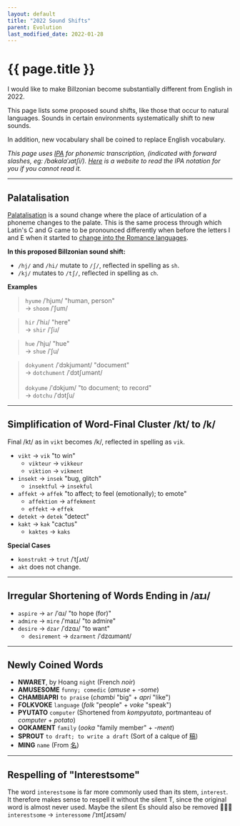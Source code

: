 ```yaml
---
layout: default
title: "2022 Sound Shifts"
parent: Evolution
last_modified_date: 2022-01-28
---
```


# {{ page.title }}
I would like to make Billzonian become substantially different from English in 2022.

This page lists some proposed sound shifts, like those that occur to natural languages. Sounds in certain environments systematically shift to new sounds.

In addition, new vocabulary shall be coined to replace English vocabulary.

*This page uses [IPA](https://en.wikipedia.org/wiki/International_Phonetic_Alphabet) for phonemic transcription, (indicated with forward slashes, eg: /bakalaˈɹatʃi/). [Here](http://ipa-reader.xyz/) is a website to read the IPA notation for you if you cannot read it.*

-----

## Palatalisation

[Palatalisation](https://en.wikipedia.org/wiki/Palatalization_(sound_change)) is a sound change where the place of articulation of a phoneme changes to the palate. This is the same process through which Latin's C and G came to be pronounced differently when before the letters I and E when it started to [change into the Romance languages](https://en.wikipedia.org/wiki/Romance_languages#Palatalization).

**In this proposed Billzonian sound shift:**
- `/hj/` and `/hi/` mutate to `/ʃ/`, reflected in spelling as `sh`.
- `/kj/` mutates to `/tʃ/`, reflected in spelling as `ch`.

**Examples**
> `hyume` /ˈhjum/ "human, person"  
> → `shoom` /ˈʃum/

> `hir` /ˈhiɹ/ "here"  
> → `shir` /ˈʃiɹ/

> `hue` /ˈhju/ "hue"  
> → `shue` /ˈʃu/

> `dokyument` /ˈdɔkjumənt/ "document"  
> → `dotchument` /ˈdɔtʃumənt/  
> \
> `dokyume` /ˈdɔkjum/ "to document; to record"  
> → `dotchu` /ˈdɔtʃu/

-----

## Simplification of Word-Final Cluster /kt/ to /k/
Final /kt/ as in `vikt` becomes /k/, reflected in spelling as `vik`.

- `vikt` → `vik` "to win"
  - `vikteur` → `vikkeur`
  - `viktion` → `vikment`
- `insekt` → `insek` "bug, glitch"
  - `insektful` → `insekful`
- `affekt` → `affek` "to affect; to feel (emotionally); to emote"
  - `affektion` → `affekment`
  - `effekt` → `effek`
- `detekt` → `detek` "detect"
- `kakt` → `kak` "cactus"
  - `kaktes` → `kaks`

__Special Cases__
- `konstrukt` → `trut` /ˈtʃɹʌt/
- `akt` does not change.

-----

## Irregular Shortening of Words Ending in /aɪɹ/
- `aspire` → `ar` /ˈɑɹ/ "to hope (for)"
- `admire` → `mire` /ˈmaɪɹ/ "to admire"
- `desire` → `dzar` /ˈdzɑɹ/ "to want"
  - `desirement` → `dzarment` /ˈdzɑɹmənt/

-----

## Newly Coined Words
- **NWARET**, by Hoang
  `night`
  (French *noir*)
- **AMUSESOME**
  `funny; comedic`
  (*amuse* + *-some*)
- **CHAMBIAPRI**
  `to praise`
  (*chambi* "big" + *apri* "like")
- **FOLKVOKE**
  `language`
  (*folk* "people" + *voke* "speak")
- **PYUTATO**
  `computer`
  (Shortened from *kompyutato*, portmanteau of *computer* + *potato*)
- **OOKAMENT**
  `family`
  (*ooka* "family member" + *-ment*)
- **SPROUT**
  `to draft; to write a draft`
  (Sort of a calque of [稿](https://en.wiktionary.org/wiki/%E7%A8%BF))
- **MING**
  `name`
  (From [名](https://en.wiktionary.org/wiki/%E5%90%8D))

-----

## Respelling of "Interestsome"
The word `interestsome` is far more commonly used than its stem, `interest`.
It therefore makes sense to respell it without the silent T, since the original word is almost never used.
Maybe the silent Es should also be removed 🤔🤔🤔  
`interestsome` → `interessome` /ˈɪntʃɹɛsəm/
